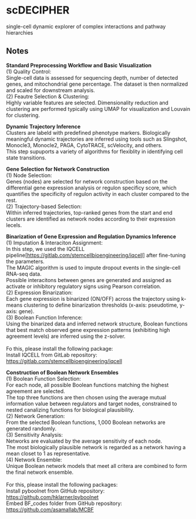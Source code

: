# scDECIPHER
single-cell dynamic explorer of complex interactions and pathway hierarchies


## Notes
**Standard Preprocessing Workflow and Basic Visualization**
<br />
(1) Quality Control:
<br />
Single-cell data is assessed for sequencing depth, number of detected genes, and mitochondrial gene percentage. The dataset is then normalized and scaled for downstream analysis.
<br />
(2) Feautre Selection & Clustering:
<br />
Highly variable features are selected. Dimensionality reduction and clustering are performed typically using UMAP for visualization and Louvain for clustering.



**Dynamic Trajectory Inference**
<br />
Clusters are labeld with predefined phenotype markers. Biologically meaningful dynamic trajectories are inferred using tools such as Slingshot, Monocle3, Monocle2, PAGA, CytoTRACE, scVelocity, and others.
<br />
This step supuports a variety of algorithms for flexiblity in identifying cell state transitions.



**Gene Selection for Network Construction**
<br />
(1) Node Selection:
<br />
Genes (nodes) are selected for network construction based on the differential gene expression analysis or regulon specificy score, which quantifies the specificity of regulon activity in each cluster compared to the rest.
<br />
(2) Trajectory-based Selection:
<br />
Within inferred trajectories, top-ranked genes from the start and end clusters are identified as network nodes according to their expression lecels.



**Binarization of Gene Expression and Regulation Dynamics Inference**
<br />
(1) Imputation & Interaciton Assignment:
<br />
In this step, we used the IQCELL pipeline[https://gitlab.com/stemcellbioengineering/iqcell] after fine-tuning the parameters.
<br />
The MAGIC algorithm is used to impute dropout events in the single-cell RNA-seq data.
<br />
Possible interacitons between genes are generated and assigned as activate or inhibitory regulatory signs using Pearson correlation.
<br />
(2) Expression Binarization:
<br />
Each gene expression is binarized (ON/OFF) across the trajectory using k-means clustering to define binarization thresholds (x-axis: pseudotime, y-axis: gene).
<br />
(3) Boolean Function Inference:
<br />
Using the binarized data and inferred network structure, Boolean functions that best match observed gene expression patterns (exhibiting high agreement levels) are inferred using the z-solver.
<br />
<br />
Fo this, please install the following package:
<br />
Install IQCELL from GitLab repository: https://gitlab.com/stemcellbioengineering/iqcell



**Construction of Boolean Network Ensembles**
<br />
(1) Boolean Function Selection:
<br />
For each node, all possible Boolean functions matching the highest agreement are selected.
<br />
The top three functions are then chosen using the average mutual information value between regulators and target nodes, constrained to nested canalizing functions for biological plausibility.
<br />
(2) Network Generation:
<br />
From the selected Boolean functions, 1,000 Boolean networks are generated randomly.
<br />
(3) Sensitivity Analysis:
<br />
Networks are evaluated by the average sensitivity of each node.
<br />
The most biologically plausible network is regarded as a network having a mean closet to 1 as representative.
<br />
(4) Network Ensemble:
<br />
Unique Boolean network models that meet all critera are combined to form the final network ensemble.
<br />
<br />
For this, please install the following packages:
<br />
Install pyboolnet from GitHub repository: https://github.com/hklarner/pyboolnet
<br />
Embed BF_codes folder from GitHub repository: https://github.com/asamallab/MCBF

